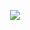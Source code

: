 

<p align="center">
  <a href="https://skillicons.dev">
    <img src="https://skillicons.dev/icons?i=java,js,jquery,git,html,css" />
  </a>
</p>
